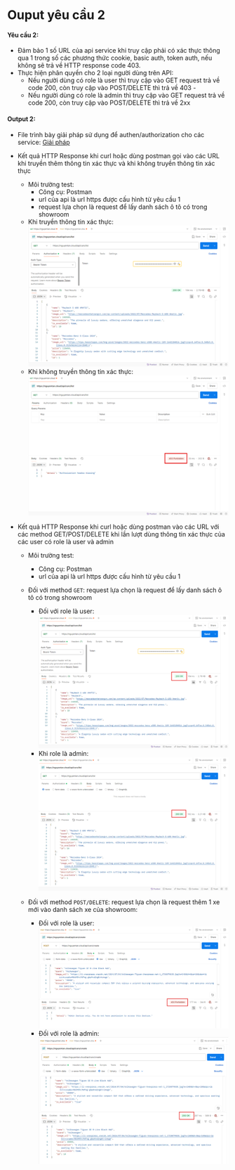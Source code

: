 # Ouput yêu cầu 2
#### Yêu cầu 2: 
- Đảm bảo 1 số URL của api service  khi truy cập phải có xác thực thông qua 1 trong số các phương thức cookie, basic auth, token auth, nếu không sẽ trả về HTTP response code 403. 
- Thực hiện phân quyền cho 2 loại người dùng trên API:
    - Nếu người dùng có role là user thì truy cập vào GET request trả về code 200, còn truy cập vào POST/DELETE thì trả về 403 -
    -  Nếu người dùng có role là admin thì truy cập vào GET request trả về code 200, còn truy cập vào POST/DELETE thì trả về 2xx 
#### Output 2: 
- File trình bày giải pháp sử dụng để authen/authorization cho các service: [Giải pháp](./Solution.md)
- Kết quả HTTP Response khi curl hoặc dùng postman gọi vào các URL khi truyền thêm thông tin xác thực và khi không truyền thông tin xác thực 
    - Môi trường test: 
        - Công cụ: Postman
        - url của api là url https được cấu hình từ yêu cầu 1
        - request lựa chọn là request để lấy danh sách ô tô có trong showroom 
    - Khi truyền thông tin xác thực:
    ![](../../../images/api-with-authen.png)
    - Khi không truyền thông tin xác thực:
    ![](../../../images/api-no-authen.png)
    
- Kết quả HTTP Response khi curl hoặc dùng postman vào các URL với các method GET/POST/DELETE  khi lần lượt dùng thông tin xác thực của các user có role là user và admin
    - Môi trường test: 
        - Công cụ: Postman
        - url của api là url https được cấu hình từ yêu cầu 1

    - Đối với method `GET`: request lựa chọn là request để lấy danh sách ô tô có trong showroom 
        - Đối với role là user:
        ![](../../../images/api-user-GET.png)
        - Khi role là admin:
        ![](../../../images/api-admin-GET.png)
    
    - Đối với method `POST/DELETE`: request lựa chọn là request thêm 1 xe mới vào danh sách xe của showroom:
        - Đối với role là user:
        ![](../../../images/api-user-POST.png)
        - Đối với role là admin:
        ![](../../../images/api-admin-POST.png)